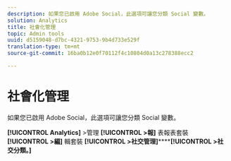```yaml
---
description: 如果您已啟用 Adobe Social，此選項可讓您分類 Social 變數。
solution: Analytics
title: 社會化管理
topic: Admin tools
uuid: d5159048-d7bc-4321-9753-9b4d733e529f
translation-type: tm+mt
source-git-commit: 16ba0b12e0f70112f4c10804d0a13c278388ecc2

---
```



# 社會化管理

如果您已啟用 Adobe Social，此選項可讓您分類 Social 變數。

**[!UICONTROL Analytics]** &gt;管理 **[!UICONTROL &gt;報]** 表報表套裝 **[!UICONTROL &gt;編]** 輯套裝 **[!UICONTROL &gt;社交管理]********[!UICONTROL &gt;社交分類。]**

<!--Meike, link to social user guide?-->
